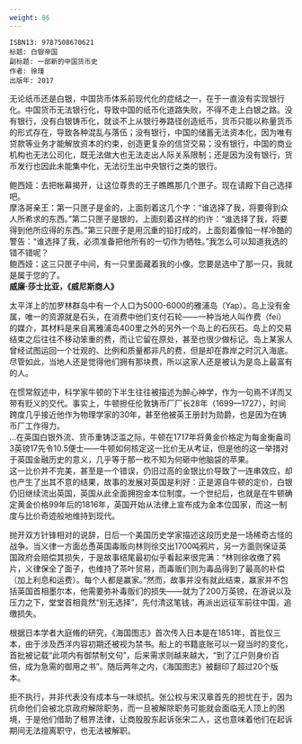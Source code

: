 ```yaml
---
weight: 86
---
```


```
ISBN13: 9787508670621
标题: 白银帝国
副标题: 一部新的中国货币史
作者: 徐瑾
出版年: 2017
```

无论纸币还是白银，中国货币体系前现代化的症结之一，在于一直没有实现银行化。中国货币无法银行化，导致中国的纸币化道路失败，不得不走上白银之路。没有银行，没有白银铸币化，就谈不上从银行券路径创造纸币，货币只能以称量货币的形式存在，导致各种混乱与落伍；没有银行，中国的储蓄无法资本化，因为唯有贷款等业务才能解放资本的约束，创造更复杂的信贷交易；没有银行，中国的商业机构也无法公司化，既无法做大也无法走出人际关系限制；还是因为没有银行，货币发行也因此未能集中化，无法衍生出中央银行之类的银行。

鲍西娅：去把帐幕揭开，让这位尊贵的王子瞧瞧那几个匣子。现在请殿下自己选择吧。  
摩洛哥亲王：第一只匣子是金的，上面刻着这几个字：“谁选择了我，将要得到众人所希求的东西。”第二只匣子是银的，上面刻着这样的约许：“谁选择了我，将要得到他所应得的东西。”第三只匣子是用沉重的铅打成的，上面刻着像铅一样冷酷的警告：“谁选择了我，必须准备把他所有的一切作为牺牲。”我怎么可以知道我选的错不错呢？  
鲍西娅：这三只匣子中间，有一只里面藏着我的小像。您要是选中了那一只，我就是属于您的了。  
**威廉·莎士比亚，《威尼斯商人》**

太平洋上的加罗林群岛中有一个人口为5000-6000的雅浦岛（Yap）。岛上没有金属，唯一的资源就是石头，在消费中他们支付石轮——一种当地人叫作费（fei）的媒介，其材料是来自离雅浦岛400里之外的另外一个岛上的石灰石。岛上的交易结束之后往往不移动笨重的费，而让它留在原处，甚至也很少做标记。岛上某家人曾经试图运回一个壮观的、比例和质量都非凡的费，但是却在靠岸之时沉入海底。尽管如此，当地人还是觉得他们拥有那块费，所以这家人还是被认为是岛上最富有的人。

在惯常叙述中，科学家牛顿的下半生往往被描述为醉心神学，作为一句焉不详而又带有贬义的交代。事实上，牛顿担任伦敦铸币厂厂长28年（1699—1727），时间跨度几乎接近他作为物理学家的30年，甚至他被英王册封为勋爵，也是因为在铸币厂工作得力。  
…在英国白银外流、货币重铸泛滥之际，牛顿在1717年将黄金价格定为每金衡盎司3英镑17先令10.5便士——牛顿如何核定这一比价无从考证，但是他的这一举措对于英国金融历史的意义，几乎等于那一枚不知为何砸中他脑袋的苹果。  
这一比价并不完美，甚至是一个错误，仍旧过高的金银比价导致了一连串效应，却也产生了出其不意的结果，故事的发展对英国是利好：正是源自牛顿的定价，白银仍旧继续流出英国，英国从此全面拥抱金本位制度。一个世纪后，也就是在牛顿确定黄金价格99年后的1816年，英国开始从法律上宣布成为金本位国家，而这一制度与比价奇迹般地维持到现代。

抛开双方针锋相对的说辞，日后一个美国历史学家描述这段历史是一场稀奇古怪的战争。当义律一方面怂恿英国毒贩向林则徐交出1700吨鸦片，另一方面则保证英国政府会赔偿其损失，于是故事结尾最初似乎看起来很完满：“林则徐收缴了鸦片，义律保全了面子，也维持了茶叶贸易，而毒贩们则为毒品得到了最高的补偿（加上利息和运费）。每个人都是赢家。”然而，故事并没有就此结束，赢家并不包括英国首相墨尔本，他需要弥补毒贩们的损失——就为了200万英镑，在游说以及压力之下，堂堂首相竟然“别无选择”，先付清这笔钱，再派出远征军前往中国，追缴损失。

根据日本学者大庭脩的研究，《海国图志》首次传入日本是在1851年，首批仅三本，由于涉及西洋内容初期还被视为禁书。船上的书籍底账可以一窥当时的变化，首批被记载“此项内有御禁制文句”，后来需求则越来越大，“到了江户则身价百倍，成为急需的御用之书”。随后两年之内，《海国图志》被翻印了超过20个版本。

拒不执行，并非代表没有成本与一味顽抗。张公权与宋汉章首先的担忧在于，因为抗命他们会被北京政府解除职务，而一旦被解除职务可能就会面临无人顶上的困境，于是他们借助了租界法律，让商股股东起诉张宋二人，这也意味着他们在起诉期间无法擅离职守，也无法被解职。
